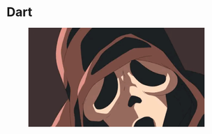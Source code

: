 # Dart

<div align=center>
    <img src="../extras/death.gif" alt="ghostface killing" width="80%">
</div>